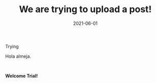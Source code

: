 ﻿---
title: We are trying to upload a post!
date: 2021-06-01
---

Trying 

<!--more-->

Hola almeja. <p>&nbsp;</p>
**Welcome Trial!**

